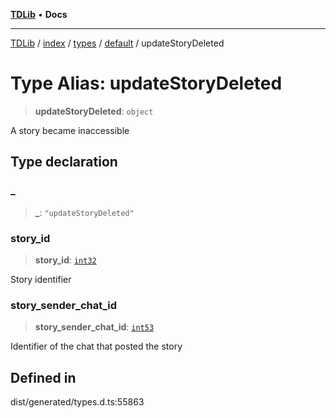 [**TDLib**](../../../../../../README.md) • **Docs**

***

[TDLib](../../../../../../modules.md) / [index](../../../../../README.md) / [types](../../../README.md) / [default](../README.md) / updateStoryDeleted

# Type Alias: updateStoryDeleted

> **updateStoryDeleted**: `object`

A story became inaccessible

## Type declaration

### \_

> **\_**: `"updateStoryDeleted"`

### story\_id

> **story\_id**: [`int32`](int32-1.md)

Story identifier

### story\_sender\_chat\_id

> **story\_sender\_chat\_id**: [`int53`](int53-1.md)

Identifier of the chat that posted the story

## Defined in

dist/generated/types.d.ts:55863
